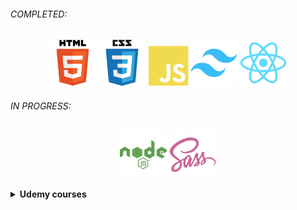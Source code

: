 
###### COMPLETED:

 <p align="CENTER">
   <img
              src="https://raw.githubusercontent.com/devicons/devicon/master/icons/html5/html5-original-wordmark.svg"
              alt="html5"
              width="75"
              height="75"
            />
            <img
              src="https://raw.githubusercontent.com/devicons/devicon/master/icons/css3/css3-original-wordmark.svg"
              alt="css3"
              width="75"
              height="75"
            />
          <img
              src="https://raw.githubusercontent.com/devicons/devicon/master/icons/javascript/javascript-plain.svg"
              alt="javascript"
              width="65"
              height="65"
            />
            <img
              src="https://raw.githubusercontent.com/devicons/devicon/6910f0503efdd315c8f9b858234310c06e04d9c0/icons/tailwindcss/tailwindcss-original.svg"
              alt="tailwind"
              width="75"
              height="75"
            />
            <img
              src="https://raw.githubusercontent.com/devicons/devicon/6910f0503efdd315c8f9b858234310c06e04d9c0/icons/react/react-original.svg"
              alt="react"
              width="75"
              height="75"
            />

          
  </p>

          

 ###### IN PROGRESS:

 <p align="CENTER">
                     <img
              src="https://raw.githubusercontent.com/devicons/devicon/6910f0503efdd315c8f9b858234310c06e04d9c0/icons/nodejs/nodejs-plain-wordmark.svg"
              alt="nodejs"
              width="75"
              height="75"
            />     
      <img
              src="https://raw.githubusercontent.com/devicons/devicon/6910f0503efdd315c8f9b858234310c06e04d9c0/icons/sass/sass-original.svg"
              alt="sass"
              width="75"
              height="75"
            />   
  </p>

<details>
   <summary><b>Udemy courses</b></summary>
  
   ##### [Build Responsive Real-World Websites with HTML and CSS](https://www.udemy.com/course/design-and-develop-a-killer-website-with-html5-and-css3/)
   ##### [The Complete JavaScript Course 2024: From Zero to Expert!](https://www.udemy.com/course/the-complete-javascript-course/)
   ##### [The Ultimate React Course 2024: React, Next.js, Redux & More](https://www.udemy.com/course/the-ultimate-react-course/)
   ##### [Advanced CSS and Sass: Flexbox, Grid, Animations and More!](https://www.udemy.com/course/advanced-css-and-sass/)
   ##### [Node.js, Express, MongoDB & More: The Complete Bootcamp](https://www.udemy.com/course/nodejs-express-mongodb-bootcamp/)

</details>
 
